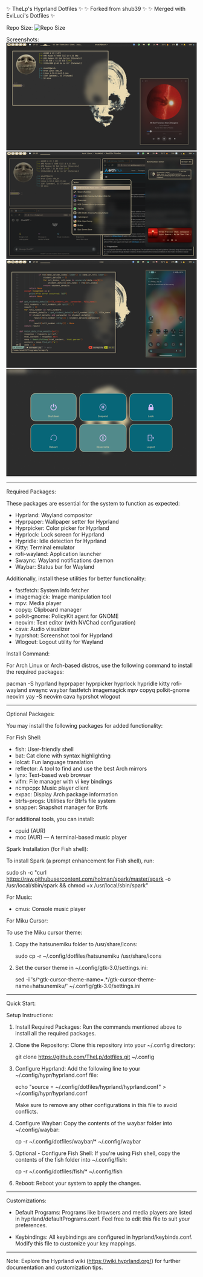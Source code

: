 ✨ TheLp's Hyprland Dotfiles ✨
✨ Forked from shub39 ✨
✨ Merged with EviLuci's Dotfiles ✨

Repo Size: ![Repo Size](https://img.shields.io/github/repo-size/shub39/dotfiles?color=CAC992&label=SIZE&logo=googledrive&style=for-the-badge&logoColor=D9E0EE&labelColor=292324)

Screenshots:
![Screenshot 1](screenshots/1.png)
![Screenshot 2](screenshots/2.png)
![Screenshot 3](screenshots/3.png)
![Screenshot 4](screenshots/4.png)

---

Required Packages:

These packages are essential for the system to function as expected:

- Hyprland: Wayland compositor
- Hyprpaper: Wallpaper setter for Hyprland
- Hyprpicker: Color picker for Hyprland
- Hyprlock: Lock screen for Hyprland
- Hypridle: Idle detection for Hyprland
- Kitty: Terminal emulator
- rofi-wayland: Application launcher
- Swaync: Wayland notifications daemon
- Waybar: Status bar for Wayland

Additionally, install these utilities for better functionality:

- fastfetch: System info fetcher
- imagemagick: Image manipulation tool
- mpv: Media player
- copyq: Clipboard manager
- polkit-gnome: PolicyKit agent for GNOME
- neovim: Text editor (with NVChad configuration)
- cava: Audio visualizer
- hyprshot: Screenshot tool for Hyprland
- Wlogout: Logout utility for Wayland

Install Command:

For Arch Linux or Arch-based distros, use the following command to install the required packages:

pacman -S hyprland hyprpaper hyprpicker hyprlock hypridle kitty rofi-wayland swaync waybar fastfetch imagemagick mpv copyq polkit-gnome neovim
yay -S neovim cava hyprshot wlogout

---

Optional Packages:

You may install the following packages for added functionality:

For Fish Shell:

- fish: User-friendly shell
- bat: Cat clone with syntax highlighting
- lolcat: Fun language translation
- reflector: A tool to find and use the best Arch mirrors
- lynx: Text-based web browser
- vifm: File manager with vi key bindings
- ncmpcpp: Music player client
- expac: Display Arch package information
- btrfs-progs: Utilities for Btrfs file system
- snapper: Snapshot manager for Btrfs

For additional tools, you can install:

- cpuid (AUR)
- moc (AUR) — A terminal-based music player

Spark Installation (for Fish shell):

To install Spark (a prompt enhancement for Fish shell), run:

sudo sh -c "curl https://raw.githubusercontent.com/holman/spark/master/spark -o /usr/local/sbin/spark && chmod +x /usr/local/sbin/spark"

For Music:

- cmus: Console music player

For Miku Cursor:

To use the Miku cursor theme:

1. Copy the hatsunemiku folder to /usr/share/icons:

   sudo cp -r ~/.config/dotfiles/hatsunemiku /usr/share/icons

2. Set the cursor theme in ~/.config/gtk-3.0/settings.ini:

   sed -i 's/^gtk-cursor-theme-name=.*/gtk-cursor-theme-name=hatsunemiku/' ~/.config/gtk-3.0/settings.ini

---

Quick Start:

Setup Instructions:

1. Install Required Packages:
   Run the commands mentioned above to install all the required packages.
   
2. Clone the Repository:
   Clone this repository into your ~/.config directory:

   git clone https://github.com/TheLp/dotfiles.git ~/.config

3. Configure Hyprland:
   Add the following line to your ~/.config/hypr/hyprland.conf file:

   echo "source = ~/.config/dotfiles/hyprland/hyprland.conf" > ~/.config/hypr/hyprland.conf

   Make sure to remove any other configurations in this file to avoid conflicts.

4. Configure Waybar:
   Copy the contents of the waybar folder into ~/.config/waybar:

   cp -r ~/.config/dotfiles/waybar/* ~/.config/waybar

5. Optional - Configure Fish Shell:
   If you're using Fish shell, copy the contents of the fish folder into ~/.config/fish:

   cp -r ~/.config/dotfiles/fish/* ~/.config/fish

6. Reboot:
   Reboot your system to apply the changes.

---

Customizations:

- Default Programs:
  Programs like browsers and media players are listed in hyprland/defaultPrograms.conf. Feel free to edit this file to suit your preferences.

- Keybindings:
  All keybindings are configured in hyprland/keybinds.conf. Modify this file to customize your key mappings.

---

Note: Explore the Hyprland wiki (https://wiki.hyprland.org/) for further documentation and customization tips.
